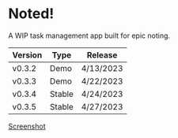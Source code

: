 # Noted!
A WIP task management app built for epic noting.

| Version      | Type      | Release    |
|--------------|-----------|------------|
| v0.3.2       | Demo      | 4/13/2023  |
| v0.3.3       | Demo      | 4/22/2023  |
| v0.3.4       | Stable    | 4/24/2023  |
| v0.3.5       | Stable    | 4/27/2023  |

[Screenshot](https://solproj.w3spaces.com/assets/screenshot.png)
